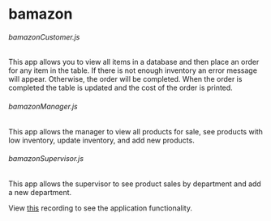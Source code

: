 # bamazon

<h6>bamazonCustomer.js</h6>
<p>This app allows you to view all items in a database and then place an order for any item in the table. If there is not enough inventory an error message will appear. Otherwise, the order will be completed. When the order is completed the table is updated and the cost of the order is printed.</p>

<h6>bamazonManager.js</h6>
<p>This app allows the manager to view all products for sale, see products with low inventory, update inventory, and add new products.</p>

<h6>bamazonSupervisor.js</h6>
<p>This app allows the supervisor to see product sales by department and add a new department.</p>

<p>View <a href="#">this</a> recording to see the application functionality.</p>
